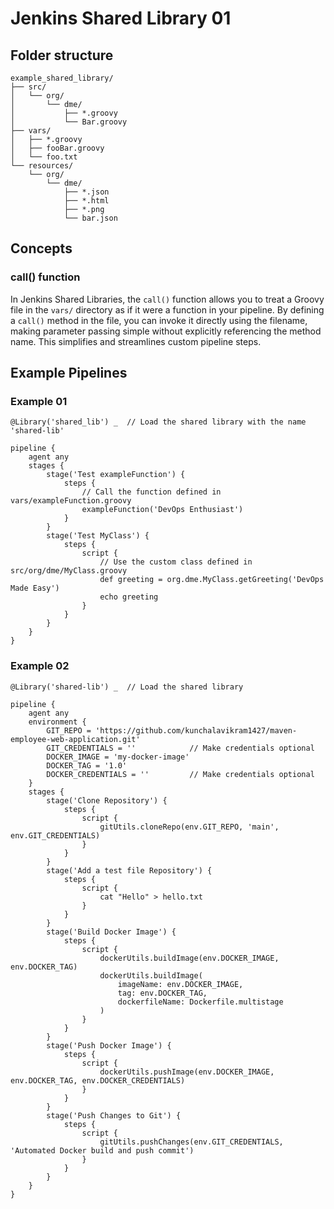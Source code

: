 # Jenkins Shared Library 01

## Folder structure
```
example_shared_library/
├── src/
│   └── org/
│       └── dme/
│           ├── *.groovy
│           └── Bar.groovy
├── vars/
│   ├── *.groovy
│   ├── fooBar.groovy 
│   └── foo.txt
└── resources/
    └── org/
        └── dme/
            ├── *.json
            ├── *.html
            ├── *.png
            └── bar.json
```

## Concepts

### call() function

In Jenkins Shared Libraries, the `call()` function allows you to treat a Groovy file in the `vars/` directory as if it were a function in your pipeline. By defining a `call()` method in the file, you can invoke it directly using the filename, making parameter passing simple without explicitly referencing the method name. This simplifies and streamlines custom pipeline steps.

## Example Pipelines

### Example 01
```
@Library('shared_lib') _  // Load the shared library with the name 'shared-lib'

pipeline {
    agent any
    stages {
        stage('Test exampleFunction') {
            steps {
                // Call the function defined in vars/exampleFunction.groovy
                exampleFunction('DevOps Enthusiast')
            }
        }
        stage('Test MyClass') {
            steps {
                script {
                    // Use the custom class defined in src/org/dme/MyClass.groovy
                    def greeting = org.dme.MyClass.getGreeting('DevOps Made Easy')
                    echo greeting
                }
            }
        }
    }
}
```
### Example 02
```
@Library('shared-lib') _  // Load the shared library

pipeline {
    agent any
    environment {
        GIT_REPO = 'https://github.com/kunchalavikram1427/maven-employee-web-application.git'
        GIT_CREDENTIALS = ''            // Make credentials optional
        DOCKER_IMAGE = 'my-docker-image'
        DOCKER_TAG = '1.0'
        DOCKER_CREDENTIALS = ''         // Make credentials optional
    }
    stages {
        stage('Clone Repository') {
            steps {
                script {
                    gitUtils.cloneRepo(env.GIT_REPO, 'main', env.GIT_CREDENTIALS)
                }
            }
        }
        stage('Add a test file Repository') {
            steps {
                script {
                    cat "Hello" > hello.txt
                }
            }
        }
        stage('Build Docker Image') {
            steps {
                script {
                    dockerUtils.buildImage(env.DOCKER_IMAGE, env.DOCKER_TAG)
                    dockerUtils.buildImage(
                        imageName: env.DOCKER_IMAGE,
                        tag: env.DOCKER_TAG,
                        dockerfileName: Dockerfile.multistage
                    )
                }
            }
        }
        stage('Push Docker Image') {
            steps {
                script {
                    dockerUtils.pushImage(env.DOCKER_IMAGE, env.DOCKER_TAG, env.DOCKER_CREDENTIALS)
                }
            }
        }
        stage('Push Changes to Git') {
            steps {
                script {
                    gitUtils.pushChanges(env.GIT_CREDENTIALS, 'Automated Docker build and push commit')
                }
            }
        }
    }
}
```